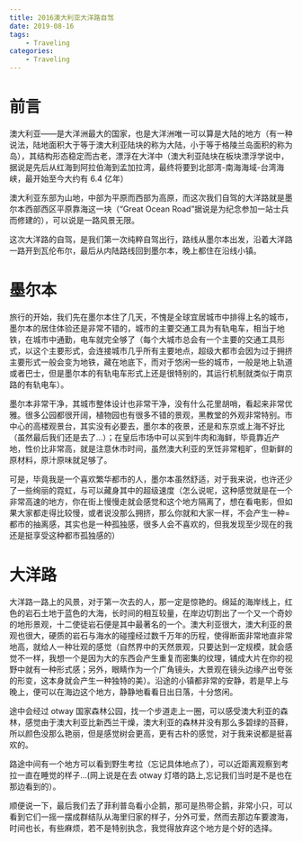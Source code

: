 ```yaml
---
title: 2016澳大利亚大洋路自驾
date: 2019-08-16
tags:
    - Traveling
categories:
    - Traveling
---
```


# 前言

澳大利亚——是大洋洲最大的国家，也是大洋洲唯一可以算是大陆的地方（有一种说法，陆地面积大于等于澳大利亚陆块的称为大陆，小于等于格陵兰岛面积的称为岛），其结构形态稳定而古老，漂浮在大洋中（澳大利亚陆块在板块漂浮学说中，据说是先后从红海到阿拉伯海到孟加拉湾，最终将要到北部湾-南海海域-台湾海峡，最开始至今大约有 6.4 亿年）

澳大利亚东部为山地，中部为平原而西部为高原，而这次我们自驾的大洋路就是墨尔本西部西区平原靠海这一块（“Great Ocean Road”据说是为纪念参加一站士兵而修建的），可以说是一路风景无限。

这次大洋路的自驾，是我们第一次纯粹自驾出行，路线从墨尔本出发，沿着大洋路一路开到瓦伦布尔，最后从内陆路线回到墨尔本，晚上都住在沿线小镇。

# 墨尔本

旅行的开始，我们先在墨尔本住了几天，不愧是全球宜居城市中排得上名的城市，墨尔本的居住体验还是非常不错的，城市的主要交通工具为有轨电车，相当于地铁，在城市中通勤，电车就完全够了（每个大城市总会有一个主要的交通工具形式，以这个主要形式，会连接城市几乎所有主要地点，超级大都市会因为过于拥挤主要形式一般会变为地铁，藏在地底下，而对于悠闲一些的城市，一般是地上轨道或者巴士，但是墨尔本的有轨电车形式上还是很特别的，其运行机制就类似于南京路的有轨电车）。

墨尔本非常干净，其城市整体设计也非常干净，没有什么花里胡哨，看起来非常优雅。很多公园都很开阔，植物园也有很多不错的景观，黑教堂的外观非常特别。市中心的高楼观景台，其实没有必要去，墨尔本的夜景，还是和东京或上海不好比（虽然最后我们还是去了...）；在皇后市场中可以买到牛肉和海鲜，毕竟靠近产地，性价比非常高，就是注意休市时间，虽然澳大利亚的烹饪非常粗旷，但新鲜的原材料，原汁原味就足够了。

可是，毕竟我是一个喜欢繁华都市的人，墨尔本虽然舒适，对于我来说，也许还少了一些绚丽的霓虹，与可以藏身其中的超级速度（怎么说呢，这种感觉就是在一个非常高速的地方，你在街上慢慢走就会感觉和这个地方隔离了，想在看电影，但如果大家都走得比较慢，或者说没那么拥挤，那么你就和大家一样，不会产生一种=都市的抽离感，其实也是一种孤独感，很多人会不喜欢的，但我发现至少现在的我还是挺享受这种都市孤独感的）

# 大洋路

大洋路一路上的风景，对于第一次去的人，那一定是惊艳的。绵延的海岸线上，红色的岩石土地于蓝色的大海，长时间的相互较量，在岸边切割出了一个又一个奇妙的地形景观，十二使徒岩石便是其中最著名的一个。澳大利亚很大，澳大利亚的景观也很大，硬质的岩石与海水的碰撞经过数千万年的历程，使得断面非常地直非常地高，就给人一种壮观的感觉（自然界中的天然景观，只要达到一定规模，就会感觉不一样，我想一个是因为大的东西会产生重复而密集的纹理，铺成大片在你的视野中就有一种形式感；另外，眼睛作为一个广角镜头，大景观在镜头边缘产出夸张的形变，这本身就会产生一种独特的美）。沿途的小镇都非常的安静，若是早上与晚上，便可以在海边这个地方，静静地看看日出日落，十分悠闲。

途中会经过 otway 国家森林公园，找一个步道走上一圈，可以感受澳大利亚的森林，感觉由于澳大利亚比新西兰干燥，澳大利亚的森林并没有那么多碧绿的苔藓，所以颜色没那么艳丽，但是感觉树会更高，更有古朴的感觉，对于我来说都是挺喜欢的。

路途中间有一个地方可以看到野生考拉（忘记具体地点了），可以近距离观察到考拉一直在睡觉的样子...(网上说是在去 otway 灯塔的路上,忘记我们当时是不是也在那边看到的）。

顺便说一下，最后我们去了菲利普岛看小企鹅，那可是热带企鹅，非常小只，可以看到它们一摇一摆成群结队从海里归家的样子，分外可爱，然而去那边车要渡海，时间也长，有些麻烦，若不是特别执念，我觉得放弃这个地方是个好的选择。
